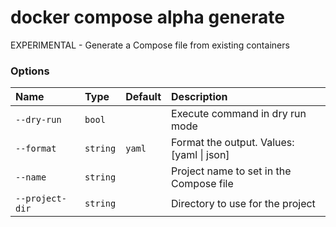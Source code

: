 # docker compose alpha generate

<!---MARKER_GEN_START-->
EXPERIMENTAL - Generate a Compose file from existing containers

### Options

| Name            | Type     | Default | Description                               |
|:----------------|:---------|:--------|:------------------------------------------|
| `--dry-run`     | `bool`   |         | Execute command in dry run mode           |
| `--format`      | `string` | `yaml`  | Format the output. Values: [yaml \| json] |
| `--name`        | `string` |         | Project name to set in the Compose file   |
| `--project-dir` | `string` |         | Directory to use for the project          |


<!---MARKER_GEN_END-->


